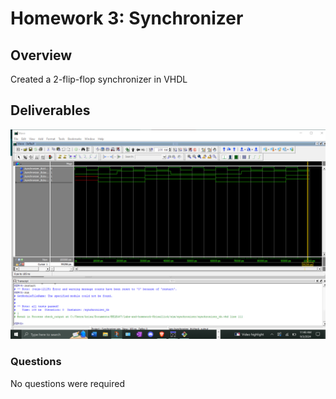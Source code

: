 # Homework 3: Synchronizer

## Overview
Created a 2-flip-flop synchronizer in VHDL

## Deliverables
![HW3 Screenshot](/../docs/assets/Synchronizer_Works.png)

### Questions 
No questions were required
